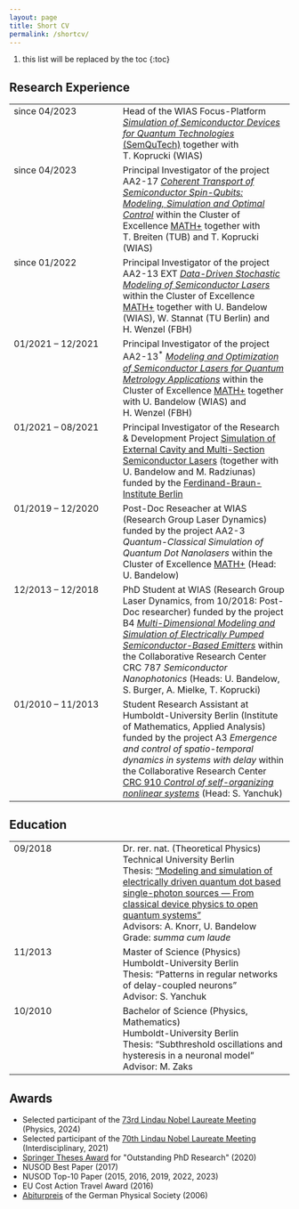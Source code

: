 ```yaml
---
layout: page
title: Short CV
permalink: /shortcv/
---
```


<style type="text/css">
	td {
		vertical-align: top;
	}
</style>


1. this list will be replaced by the toc
{:toc}



## Research Experience


<table width="100%">
	<tr>
		<td width="180px">since 04/2023</td>
		<td>Head of the WIAS Focus-Platform <a href="https://www.wias-berlin.de/research/fps/fp2"><i>Simulation of Semiconductor Devices for Quantum Technologies</i> (SemQuTech)</a> together with T.&nbsp;Koprucki (WIAS)</td>
	</tr>
	<tr>
		<td>since 04/2023</td>
		<td>Principal Investigator of the project AA2-17 <a href="https://mathplus.de/research-2/application-areas/aa2-materials-light-devices/aa2-17/"><i>Coherent Transport of Semiconductor Spin-Qubits: Modeling, Simulation and Optimal Control</i></a> within the Cluster of Excellence <a href="http://www.mathplus.de">MATH+</a> together with T.&nbsp;Breiten (TUB) and T.&nbsp;Koprucki (WIAS)</td>
	</tr>
	<tr>
		<td>since 01/2022</td>
		<td>Principal Investigator of the project AA2-13 EXT <a href="https://mathplus.de/research-2/application-areas/aa2-materials-light-devices/aa2-13/"><i>Data-Driven Stochastic Modeling of Semiconductor Lasers</i></a> within the Cluster of Excellence <a href="http://www.mathplus.de">MATH+</a> together with U.&nbsp;Bandelow (WIAS), W.&nbsp;Stannat (TU Berlin) and H.&nbsp;Wenzel (FBH)</td>
	</tr>
	<tr>
		<td>01/2021 &ndash; 12/2021</td>
		<td>Principal Investigator of the project AA2-13<sup>&ast;</sup> <a href="https://mathplus.de/research-2/application-areas/aa2-materials-light-devices/aa2-13/"><i>Modeling and Optimization of Semiconductor Lasers for Quantum Metrology Applications</i></a> within the Cluster of Excellence <a href="http://www.mathplus.de">MATH+</a> together with U.&nbsp;Bandelow (WIAS) and H.&nbsp;Wenzel (FBH)</td>        
	</tr>
	<tr>
		<td>01/2021 &ndash; 08/2021</td>
		<td>Principal Investigator of the Research &amp; Development Project <a href="https://www.wias-berlin.de/projects/SECMSSL/">Simulation of External Cavity and Multi-Section Semiconductor Lasers</a> (together with U.&nbsp;Bandelow and M.&nbsp;Radziunas) funded by the <a href="https://www.fbh-berlin.de">Ferdinand-Braun-Institute Berlin</a></td>
	</tr>
	<tr>
		<td>01/2019 &ndash; 12/2020</td>
		<td>Post-Doc Reseacher at WIAS (Research Group Laser Dynamics) 
        funded by the project AA2-3 <i>Quantum-Classical Simulation of Quantum Dot Nanolasers</i> within the Cluster of Excellence <a href="http://www.mathplus.de">MATH+</a> (Head: U.&nbsp;Bandelow)</td>
	</tr>
	<tr>
		<td>12/2013 &ndash; 12/2018</td>
		<td>PhD Student at WIAS (Research Group Laser Dynamics, from 10/2018: Post-Doc researcher) funded by the project B4 <i><a href="https://www.wias-berlin.de/projects/sfb787-b4">Multi-Dimensional Modeling and Simulation of Electrically Pumped Semiconductor-Based Emitters</a></i> within the Collaborative Research Center CRC 787 <i>Semiconductor Nanophotonics</i></a> (Heads: U.&nbsp;Bandelow, S.&nbsp;Burger, A.&nbsp;Mielke, T.&nbsp;Koprucki)</td>
	</tr>
	<tr>
		<td>01/2010 &ndash; 11/2013</td>
		<td>Student Research Assistant at Humboldt-University Berlin (Institute of Mathematics, Applied Analysis) funded by the project A3 <i>Emergence and control of spatio-temporal dynamics in systems with delay</i> within the Collaborative Research Center <a href="https://www.tu.berlin/itp/sfb910">CRC 910 <i>Control of self-organizing nonlinear systems</i></a> (Head: S.&nbsp;Yanchuk)</td>
	</tr>
</table>



## Education

<table width="100%">
	<tr>
		<td width="180px">09/2018</td>
		<td>Dr. rer. nat. (Theoretical Physics)<br />
			Technical University Berlin<br />
			Thesis: <a href="http://dx.doi.org/10.14279/depositonce-7516">&ldquo;Modeling and simulation of electrically driven quantum dot based single-photon sources &mdash; From classical device physics to open quantum systems&rdquo;</a><br />
            Advisors: A.&nbsp;Knorr, U.&nbsp;Bandelow<br />
			Grade: <i>summa cum laude</i>
		</td>
		<!--<td width="120px" style="text-align: center; vertical-align: middle;"><img src="logos/tu_berlin.svg"
				height="52px" /></td>-->
	</tr>
	<tr>
		<td>11/2013</td>
		<td>Master of Science (Physics)<br />
			Humboldt-University Berlin<br />
			Thesis: &ldquo;Patterns in regular networks of delay-coupled neurons&rdquo;<br />
            Advisor: S.&nbsp;Yanchuk</td>
		<!--<td style="text-align: center; vertical-align: middle;"><img src="logos/hu_berlin.svg" height="60px" /></td>-->
	</tr>
	<tr>
		<td>10/2010</td>
		<td>Bachelor of Science (Physics, Mathematics)<br />
			Humboldt-University Berlin<br />
			Thesis: &ldquo;Subthreshold oscillations and hysteresis in a neuronal model&rdquo;<br />
            Advisor: M.&nbsp;Zaks</td>
		<!--<td style="text-align: center; vertical-align: middle;"><img src="logos/hu_berlin.svg" height="60px" /></td>-->
	</tr>
</table>



## Awards

<ul>
	<li>Selected participant of the <a href="https://www.lindau-nobel.org/">73rd Lindau Nobel Laureate Meeting</a>
		(Physics, 2024)</li>
	<li>Selected participant of the <a href="https://www.lindau-nobel.org/">70th Lindau Nobel Laureate Meeting</a>
		(Interdisciplinary, 2021)</li>
	<li><a href="https://www.springer.com/gp/book/9783030395421">Springer Theses Award</a> for "Outstanding PhD
		Research" (2020)</li>
	<li>NUSOD Best Paper (2017)</li>
	<li>NUSOD Top-10 Paper (2015, 2016, 2019, 2022, 2023)</li>
	<li>EU Cost Action Travel Award (2016)</li>
	<li><a href="https://www.dpg-physik.de/auszeichnungen/dpg-preise/abiturpreis/">Abiturpreis</a> of the German
		Physical Society (2006)</li>
</ul>

